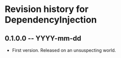 # Revision history for DependencyInjection

## 0.1.0.0 -- YYYY-mm-dd

* First version. Released on an unsuspecting world.
